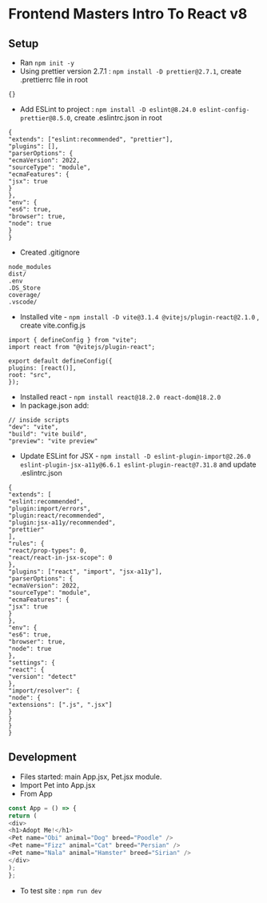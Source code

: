# Frontend Masters Intro To React v8

## Setup 
* Ran `npm init -y`
* Using prettier version 2.7.1 : `npm install -D prettier@2.7.1`, create .prettierrc file in root
```
{}
```
* Add ESLint to project : `npm install -D eslint@8.24.0 eslint-config-prettier@8.5.0`, create .eslintrc.json in root
```
{
"extends": ["eslint:recommended", "prettier"],
"plugins": [],
"parserOptions": {
"ecmaVersion": 2022,
"sourceType": "module",
"ecmaFeatures": {
"jsx": true
}
},
"env": {
"es6": true,
"browser": true,
"node": true
}
}
```
* Created .gitignore
```
node_modules
dist/
.env
.DS_Store
coverage/
.vscode/
```
* Installed vite - `npm install -D vite@3.1.4 @vitejs/plugin-react@2.1.0` , create vite.config.js
```
import { defineConfig } from "vite";
import react from "@vitejs/plugin-react";

export default defineConfig({
plugins: [react()],
root: "src",
});
```
* Installed react - `npm install react@18.2.0 react-dom@18.2.0`
* In package.json add:
```
// inside scripts
"dev": "vite",
"build": "vite build",
"preview": "vite preview"
```
* Update ESLint for JSX - `npm install -D eslint-plugin-import@2.26.0 eslint-plugin-jsx-a11y@6.6.1 eslint-plugin-react@7.31.8` and update .eslintrc.json
```
{
"extends": [
"eslint:recommended",
"plugin:import/errors",
"plugin:react/recommended",
"plugin:jsx-a11y/recommended",
"prettier"
],
"rules": {
"react/prop-types": 0,
"react/react-in-jsx-scope": 0
},
"plugins": ["react", "import", "jsx-a11y"],
"parserOptions": {
"ecmaVersion": 2022,
"sourceType": "module",
"ecmaFeatures": {
"jsx": true
}
},
"env": {
"es6": true,
"browser": true,
"node": true
},
"settings": {
"react": {
"version": "detect"
},
"import/resolver": {
"node": {
"extensions": [".js", ".jsx"]
}
}
}
}
```


## Development

* Files started: main App.jsx, Pet.jsx module. 
* Import Pet into App.jsx 
* From App
```javascript
const App = () => {
return (
<div>
<h1>Adopt Me!</h1>
<Pet name="Obi" animal="Dog" breed="Poodle" />
<Pet name="Fizz" animal="Cat" breed="Persian" />
<Pet name="Nala" animal="Hamster" breed="Sirian" />
</div>
);
};
```
* To test site : `npm run dev`